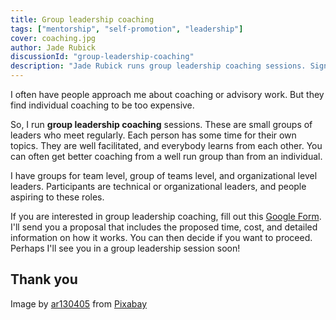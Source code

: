 ```yaml
---
title: Group leadership coaching
tags: ["mentorship", "self-promotion", "leadership"]
cover: coaching.jpg
author: Jade Rubick
discussionId: "group-leadership-coaching"
description: "Jade Rubick runs group leadership coaching sessions. Sign up if you're interested in learning more."
---
```


I often have people approach me about coaching or advisory work. But they find individual coaching to be too expensive. 

<re-img src="coaching.jpg"></re-img>

So, I run **group leadership coaching** sessions. These are small groups of leaders who meet regularly. Each person has some time for their own topics. They are well facilitated, and everybody learns from each other. You can often get better coaching from a well run group than from an individual. 

I have groups for team level, group of teams level, and organizational level leaders. Participants are technical or organizational leaders, and people aspiring to these roles.

If you are interested in group leadership coaching, fill out this [Google Form](https://docs.google.com/forms/d/e/1FAIpQLSftpz2h0HyK5KpMHFQq7aaI1N-rd5MlI5CuyViweSVEw7YPRQ/viewform). I'll send you a proposal that includes the proposed time, cost, and detailed information on how it works. You can then decide if you want to proceed. Perhaps I'll see you in a group leadership session soon!

## Thank you

Image by <a href="https://pixabay.com/users/ar130405-423602/?utm_source=link-attribution&utm_medium=referral&utm_campaign=image&utm_content=2081168">ar130405</a> from <a href="https://pixabay.com//?utm_source=link-attribution&utm_medium=referral&utm_campaign=image&utm_content=2081168">Pixabay</a>